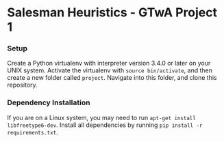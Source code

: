# Salesman Heuristics - GTwA Project 1

### Setup

Create a Python virtualenv with interpreter version 3.4.0 or later on your UNIX system. Activate the virtualenv with `source bin/activate`, and then create a new folder called `project`. Navigate into this folder, and clone this repository.

### Dependency Installation

If you are on a Linux system, you may need to run `apt-get install libfreetype6-dev`. Install all dependencies by running `pip install -r requirements.txt`.  
